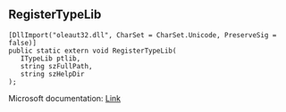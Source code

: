 ## RegisterTypeLib

```
[DllImport("oleaut32.dll", CharSet = CharSet.Unicode, PreserveSig = false)]
public static extern void RegisterTypeLib(
   ITypeLib ptlib,
   string szFullPath,
   string szHelpDir
);
```

Microsoft documentation: [Link](https://docs.microsoft.com/en-us/windows/win32/api/oleauto/nf-oleauto-registertypelib)
